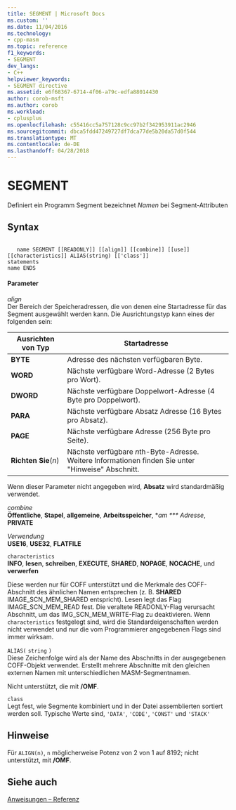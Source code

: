 ```yaml
---
title: SEGMENT | Microsoft Docs
ms.custom: ''
ms.date: 11/04/2016
ms.technology:
- cpp-masm
ms.topic: reference
f1_keywords:
- SEGMENT
dev_langs:
- C++
helpviewer_keywords:
- SEGMENT directive
ms.assetid: e6f68367-6714-4f06-a79c-edfa88014430
author: corob-msft
ms.author: corob
ms.workload:
- cplusplus
ms.openlocfilehash: c55416cc5a757128c9cc97b2f342953911ac2946
ms.sourcegitcommit: dbca5fdd47249727df7dca77de5b20da57d0f544
ms.translationtype: MT
ms.contentlocale: de-DE
ms.lasthandoff: 04/28/2018
---
```

# <a name="segment"></a>SEGMENT
Definiert ein Programm Segment bezeichnet *Namen* bei Segment-Attributen  
  
## <a name="syntax"></a>Syntax  
  
```  
  
   name SEGMENT [[READONLY]] [[align]] [[combine]] [[use]] [[characteristics]] ALIAS(string) [['class']]  
statements  
name ENDS  
```  
  
#### <a name="parameters"></a>Parameter  
 *align*  
 Der Bereich der Speicheradressen, die von denen eine Startadresse für das Segment ausgewählt werden kann. Die Ausrichtungstyp kann eines der folgenden sein:  
  
|Ausrichten von Typ|Startadresse|  
|----------------|----------------------|  
|**BYTE**|Adresse des nächsten verfügbaren Byte.|  
|**WORD**|Nächste verfügbare Word-Adresse (2 Bytes pro Wort).|  
|**DWORD**|Nächste verfügbare Doppelwort-Adresse (4 Byte pro Doppelwort).|  
|**PARA**|Nächste verfügbare Absatz Adresse (16 Bytes pro Absatz).|  
|**PAGE**|Nächste verfügbare Adresse (256 Byte pro Seite).|  
|**Richten Sie**(*n*)|Nächste verfügbare *n*th-Byte-Adresse. Weitere Informationen finden Sie unter "Hinweise" Abschnitt.|  
  
 Wenn dieser Parameter nicht angegeben wird, **Absatz** wird standardmäßig verwendet.  
  
 *combine*  
 **Öffentliche**, **Stapel**, **allgemeine**, **Arbeitsspeicher**, **am *** Adresse*, **PRIVATE**  
  
 *Verwendung*  
 **USE16**, **USE32**, **FLATFILE**  
  
 `characteristics`  
 **INFO**, **lesen**, **schreiben**, **EXECUTE**, **SHARED**, **NOPAGE**, **NOCACHE**, und **verwerfen**  
  
 Diese werden nur für COFF unterstützt und die Merkmale des COFF-Abschnitt des ähnlichen Namen entsprechen (z. B. **SHARED** IMAGE_SCN_MEM_SHARED entspricht). Lesen legt das Flag IMAGE_SCN_MEM_READ fest. Die veraltete READONLY-Flag verursacht Abschnitt, um das IMG_SCN_MEM_WRITE-Flag zu deaktivieren. Wenn `characteristics` festgelegt sind, wird die Standardeigenschaften werden nicht verwendet und nur die vom Programmierer angegebenen Flags sind immer wirksam.  
  
 `ALIAS(` `string` `)`  
 Diese Zeichenfolge wird als der Name des Abschnitts in der ausgegebenen COFF-Objekt verwendet.  Erstellt mehrere Abschnitte mit den gleichen externen Namen mit unterschiedlichen MASM-Segmentnamen.  
  
 Nicht unterstützt, die mit **/OMF**.  
  
 `class`  
 Legt fest, wie Segmente kombiniert und in der Datei assemblierten sortiert werden soll. Typische Werte sind, `'DATA'`, `'CODE'`, `'CONST'` und `'STACK'`  
  
## <a name="remarks"></a>Hinweise  
 Für `ALIGN(n)`, `n` möglicherweise Potenz von 2 von 1 auf 8192; nicht unterstützt, mit **/OMF**.  
  
## <a name="see-also"></a>Siehe auch  
 [Anweisungen – Referenz](../../assembler/masm/directives-reference.md)